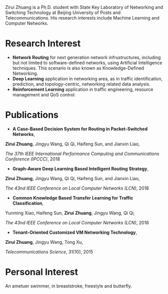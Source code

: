 ---
---
Zirui Zhuang is a Ph.D. student with State Key Laboratory of Networking and Switching Technology at Beijing University of Posts and Telecommunications. His research interests include Machine Learning and Computer Networks.

# Research Interest
* **Network Routing** for next generation network infrustructures, including but not limited to software-defined networks, using Artificial Intelligence techniques. This scenario is also known as Knowledge-Defined Networking.
* **Deep Learning** application in networking area, as in traffic identification, prediction, and topology-centric, networking related data analysis.
* **Reinforcement Learning** application in traffic engineering, resource management and QoS control.

# Publications

* **A Case-Based Decision System for Routing in Packet-Switched Networks**, 

**Zirui Zhuang**, Jingyu Wang, Qi Qi, Haifeng Sun, and Jianxin Liao, 

*The 37th IEEE International Performance Computing and Communications Conference (IPCCC)*, 2018

* **Graph-Aware Deep Learning Based Intelligent Routing Strategy**, 

**Zirui Zhuang**, Jingyu Wang, Qi Qi, Haifeng Sun, and Jianxin Liao, 

*The 43nd IEEE Conference on Local Computer Networks (LCN)*, 2018

* **Common Knowledge Based Transfer Learning for Traffic Classification**, 

Yunming Xiao, Haifeng Sun, **Zirui Zhuang**, Jingyu Wang, Qi Qi, 

*The 43nd IEEE Conference on Local Computer Networks (LCN)*, 2018

* **Tenant-Oriented Customized VM Networking Technology**, 

**Zirui Zhuang**, Jingyu Wang, Tong Xu, 

*Telecommunications Science*, 31(10), 2015

# Personal Interest
An ametuer swimmer, in breaststroke, freestyle and butterfly.
